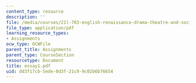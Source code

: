 ```yaml
---
content_type: resource
description: ''
file: /media/courses/21l-703-english-renaissance-drama-theatre-and-society-in-the-age-of-shakespeare-fall-2003/dd3f17cb5ede0d3f21c99c02b6b76654_essay1.pdf
file_type: application/pdf
learning_resource_types:
- Assignments
ocw_type: OCWFile
parent_title: Assignments
parent_type: CourseSection
resourcetype: Document
title: essay1.pdf
uid: dd3f17cb-5ede-0d3f-21c9-9c02b6b76654
---
```

